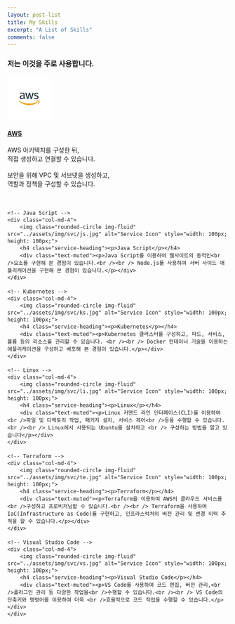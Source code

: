 ```yaml
---
layout: post-list
title: My Skills
excerpt: "A List of Skills"
comments: false
---
```


<div class="row">
    <div class="col-lg-12 text-center">
        <h3 class="section-subheading text-muted">저는 이것을 주로 사용합니다.</h3>
    </div>
</div>

<div class="row text-center">
    <!-- AWS -->
    <div class="col-md-4">
    <a href="aws.md">
        <img class="rounded-circle img-fluid" src="../assets/img/svc/aws.jpg" alt="Service Icon" style="width: 100px; height: 100px;">
        <h4 class="service-heading"><p>AWS</p></h4>
        </a>
        <div class="text-muted"><p>AWS 아키텍처를 구성한 뒤,<br /> 직접 생성하고 연결할 수 있습니다.<br /> <br /> 보안을 위해 VPC 및 서브넷을 생성하고,<br /> 역할과 정책을 구성할 수 있습니다.<br /> <br /> <br /></p></div>
    </div>

    <!-- Java Script -->
    <div class="col-md-4">
        <img class="rounded-circle img-fluid" src="../assets/img/svc/js.jpg" alt="Service Icon" style="width: 100px; height: 100px;">
        <h4 class="service-heading"><p>Java Script</p></h4>
        <div class="text-muted"><p>Java Script를 이용하여 웹사이트의 동적인<br />요소를 구현해 본 경험이 있습니다.<br /><br /> Node.js를 사용하여 서버 사이드 애플리케이션을 구현해 본 경험이 있습니다.</p></div>
    </div>

    <!-- Kubernetes -->
    <div class="col-md-4">
        <img class="rounded-circle img-fluid" src="../assets/img/svc/ks.jpg" alt="Service Icon" style="width: 100px; height: 100px;">
        <h4 class="service-heading"><p>Kubernetes</p></h4>
        <div class="text-muted"><p>Kubernetes 클러스터를 구성하고, 파드, 서비스, 볼륨 등의 리소스를 관리할 수 있습니다. <br /><br /> Docker 컨테이너 기술을 이용하는 애플리케이션을 구성하고 배포해 본 경험이 있습니다.</p></div>
    </div>

    <!-- Linux -->
    <div class="col-md-4">
        <img class="rounded-circle img-fluid" src="../assets/img/svc/li.jpg" alt="Service Icon" style="width: 100px; height: 100px;">
        <h4 class="service-heading"><p>Linux</p></h4>
        <div class="text-muted"><p>Linux 커맨드 라인 인터페이스(CLI)를 이용하여<br />파일 및 디렉토리 작업, 패키지 설치, 서비스 제어<br />등을 수행할 수 있습니다.<br /><br /> Linux에서 사용되는 Ubuntu를 설치하고 <br /> 구성하는 방법을 알고 있습니다</p></div>
    </div>

    <!-- Terraform -->
    <div class="col-md-4">
        <img class="rounded-circle img-fluid" src="../assets/img/svc/te.jpg" alt="Service Icon" style="width: 100px; height: 100px;">
        <h4 class="service-heading"><p>Terraform</p></h4>
        <div class="text-muted"><p>Terraform을 이용하여 AWS의 클라우드 서비스를<br />구성하고 프로비저닝할 수 있습니다.<br /><br /> Terraform을 사용하여 IaC(Infrastructure as Code)를 구현하고, 인프라스럭처의 버전 관리 및 변경 이력 추적을 할 수 있습니다.</p></div>
    </div>

    <!-- Visual Studio Code -->
    <div class="col-md-4">
        <img class="rounded-circle img-fluid" src="../assets/img/svc/vs.jpg" alt="Service Icon" style="width: 100px; height: 100px;">
        <h4 class="service-heading"><p>Visual Studio Code</p></h4>
        <div class="text-muted"><p>VS Code를 사용하여 코드 편집, 버전 관리,<br />플러그인 관리 등 다양한 작업을<br />수행할 수 있습니다.<br /><br /> VS Code의 단축키와 명령어를 이용하여 더욱 <br />효율적으로 코드 작업을 수행할 수 있습니다.</p></div>
    </div>
</div>